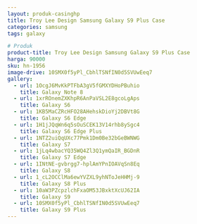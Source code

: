 ```yaml
---
layout: produk-casinghp
title: Troy Lee Design Samsung Galaxy S9 Plus Case
categories: samsung
tags: galaxy

# Produk
product-title: Troy Lee Design Samsung Galaxy S9 Plus Case
harga: 90000
sku: hn-1956
image-drive: 10SMX0f5yPl_CbhlTSNfIN0d5SVUwEeq7
gallery:
  - url: 1OcgJ6MvKkPTFbA3gV5fGMXYDHoPBuhio
    title: Galaxy Note 8
  - url: 1xrROnemZXKhpR6AnPaVSL2E8gcoLgAps
    title: Galaxy S6
  - url: 1KB5MaCZRcHFO28AHehskDioYj2DBVt8G
    title: Galaxy S6 Edge
  - url: 1H1jJQqWn6q5sOuSCEK13V14rhb8ySgc4
    title: Galaxy S6 Edge Plus
  - url: 1NTZ2uiQqUXc77Pmk1Dm0Be32bGeBWNWG
    title: Galaxy S7
  - url: 1jLq4wbacYQ35WQ4Zl3Q1ymQaIR_BGDnR
    title: Galaxy S7 Edge
  - url: 1INtNE-gvbrgg7-hplAmYPnIOAVqSn8Eq
    title: Galaxy S8
  - url: 1_cL2OCClMa6ewYVZXL9yhNToJeHHMj-9
    title: Galaxy S8 Plus
  - url: 10aW3PZcpzlchFxaOM53JBxktXcUJ62IA
    title: Galaxy S9
  - url: 10SMX0f5yPl_CbhlTSNfIN0d5SVUwEeq7
    title: Galaxy S9 Plus
---
```

